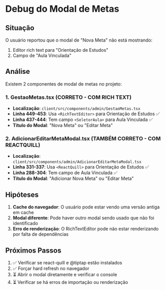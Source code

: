 # Debug do Modal de Metas

## Situação
O usuário reportou que o modal de "Nova Meta" não está mostrando:
1. Editor rich text para "Orientação de Estudos"
2. Campo de "Aula Vinculada"

## Análise
Existem 2 componentes de modal de metas no projeto:

### 1. GestaoMetas.tsx (CORRETO - COM RICH TEXT)
- **Localização**: `client/src/components/admin/GestaoMetas.tsx`
- **Linha 449-453**: Usa `<RichTextEditor>` para Orientação de Estudos ✅
- **Linha 437-444**: Tem campo `<SeletorAula>` para Aula Vinculada ✅
- **Título do Modal**: "Nova Meta" ou "Editar Meta"

### 2. AdicionarEditarMetaModal.tsx (TAMBÉM CORRETO - COM REACTQUILL)
- **Localização**: `client/src/components/admin/AdicionarEditarMetaModal.tsx`
- **Linha 331-337**: Usa `<ReactQuill>` para Orientação de Estudos ✅
- **Linha 288-304**: Tem campo de Aula Vinculada ✅
- **Título do Modal**: "Adicionar Nova Meta" ou "Editar Meta"

## Hipóteses
1. **Cache do navegador**: O usuário pode estar vendo uma versão antiga em cache
2. **Modal diferente**: Pode haver outro modal sendo usado que não foi identificado
3. **Erro de renderização**: O RichTextEditor pode não estar renderizando por falta de dependências

## Próximos Passos
1. ✅ Verificar se react-quill e @tiptap estão instalados
2. ✅ Forçar hard refresh no navegador
3. ⏳ Abrir o modal diretamente e verificar o console
4. ⏳ Verificar se há erros de importação ou renderização
